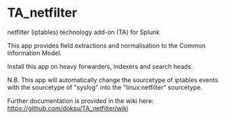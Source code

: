 # TA_netfilter
netfilter (iptables) technology add-on (TA) for Splunk

This app provides field extractions and normalisation to the Common Information Model.

Install this app on heavy forwarders, indexers and search heads.

N.B. This app will automatically change the sourcetype of iptables events with the sourcetype of "syslog" into the "linux:netfilter" sourcetype.

Further documentation is provided in the wiki here: https://github.com/doksu/TA_netfilter/wiki
